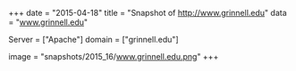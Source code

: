 
+++
date = "2015-04-18"
title = "Snapshot of http://www.grinnell.edu"
data = "www.grinnell.edu"

Server = ["Apache"]
domain = ["grinnell.edu"]

  image = "snapshots/2015_16/www.grinnell.edu.png"
+++
#
